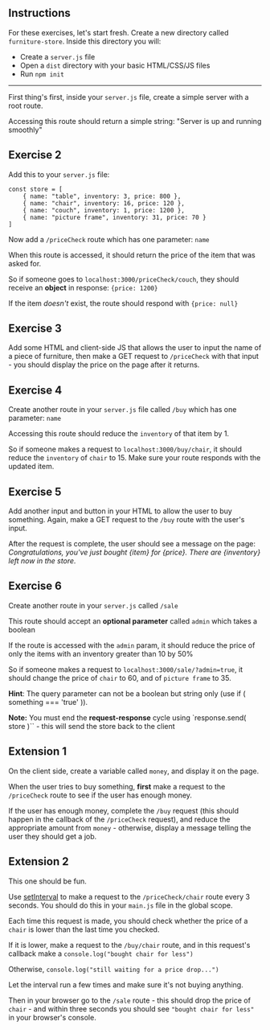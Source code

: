 ## Instructions

For these exercises, let's start fresh. Create a new directory called `furniture-store`. Inside this directory you will:

-   Create a `server.js` file
-   Open a `dist` directory with your basic HTML/CSS/JS files
-   Run `npm init`

  

----------

First thing's first, inside your `server.js` file, create a simple server with a root route.

  

Accessing this route should return a simple string: "Server is up and running smoothly"

## Exercise 2

Add this to your `server.js` file:

  
```
const store = [
    { name: "table", inventory: 3, price: 800 },
    { name: "chair", inventory: 16, price: 120 },
    { name: "couch", inventory: 1, price: 1200 },
    { name: "picture frame", inventory: 31, price: 70 }
]
```
  

Now add a ```/priceCheck``` route which has one parameter: `name`

  

When this route is accessed, it should return the price of the item that was asked for.

  

So if someone goes to `localhost:3000/priceCheck/couch`, they should receive an **object** in response: ``{price: 1200}``

  

If the item _doesn't_ exist, the route should respond with ``{price: null}``

## Exercise 3

Add some HTML and client-side JS that allows the user to input the name of a piece of furniture, then make a GET request to ``/priceCheck`` with that input - you should display the price on the page after it returns.

## Exercise 4
Create another route in your `server.js` file called ``/buy`` which has one parameter: `name`

Accessing this route should reduce the `inventory` of that item by 1.

So if someone makes a request to `localhost:3000/buy/chair`, it should reduce the `inventory` of `chair` to 15. Make sure your route responds with the updated item.

## Exercise 5


Add another input and button in your HTML to allow the user to buy something. Again, make a GET request to the ``/buy`` route with the user's input.

  

After the request is complete, the user should see a message on the page: _Congratulations, you've just bought {item} for {price}. There are {inventory} left now in the store._

## Exercise 6

Create another route in your `server.js` called ``/sale``

  

This route should accept an **optional parameter** called `admin` which takes a boolean

  

If the route is accessed with the `admin` param, it should reduce the price of only the items with an inventory greater than 10 by 50%

  

So if someone makes a request to `localhost:3000/sale/?admin=true`, it should change the price of `chair` to 60, and of `picture frame` to 35.

  

**Hint**: The query parameter can not be a boolean but string only (use if ( something === 'true' )).

**Note:** You must end the **request-response** cycle using  `response.send( store )`` - this will send the store back to the client

## Extension 1 

On the client side, create a variable called `money`, and display it on the page.

  

When the user tries to buy something, **first** make a request to the ``/priceCheck`` route to see if the user has enough money.

  

If the user has enough money, complete the ``/buy`` request (this should happen in the callback of the ``/priceCheck`` request), and reduce the appropriate amount from `money` - otherwise, display a message telling the user they should get a job.

## Extension 2

This one should be fun.

  

Use [setInterval](https://developer.mozilla.org/en-US/docs/Web/API/WindowOrWorkerGlobalScope/setInterval) to make a request to the ``/priceCheck/chair`` route every 3 seconds. You should do this in your `main.js` file in the global scope.

  

Each time this request is made, you should check whether the price of a `chair` is lower than the last time you checked.

  

If it is lower, make a request to the ``/buy/chair`` route, and in this request's callback make a ``console.log("bought chair for less")``

  

Otherwise, ``console.log("still waiting for a price drop...")``

  

Let the interval run a few times and make sure it's not buying anything.

Then in your browser go to the ``/sale`` route - this should drop the price of `chair` - and within three seconds you should see ``"bought chair for less"`` in your browser's console.


